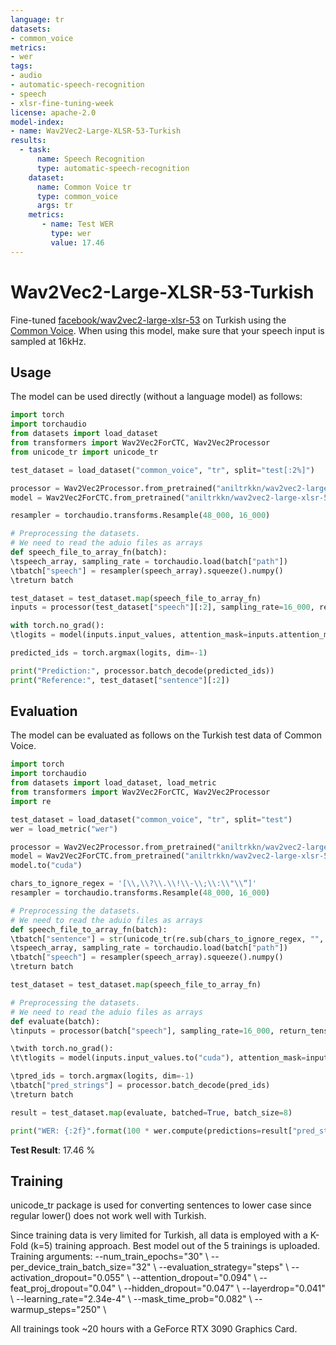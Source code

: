 ```yaml
---
language: tr
datasets:
- common_voice 
metrics:
- wer
tags:
- audio
- automatic-speech-recognition
- speech
- xlsr-fine-tuning-week
license: apache-2.0
model-index:
- name: Wav2Vec2-Large-XLSR-53-Turkish
results:
  - task: 
      name: Speech Recognition
      type: automatic-speech-recognition
    dataset:
      name: Common Voice tr
      type: common_voice
      args: tr
    metrics:
       - name: Test WER
         type: wer
         value: 17.46
---
```


# Wav2Vec2-Large-XLSR-53-Turkish

Fine-tuned [facebook/wav2vec2-large-xlsr-53](https://huggingface.co/facebook/wav2vec2-large-xlsr-53) on Turkish using the [Common Voice](https://huggingface.co/datasets/common_voice).
When using this model, make sure that your speech input is sampled at 16kHz.

## Usage

The model can be used directly (without a language model) as follows:

```python
import torch
import torchaudio
from datasets import load_dataset
from transformers import Wav2Vec2ForCTC, Wav2Vec2Processor
from unicode_tr import unicode_tr

test_dataset = load_dataset("common_voice", "tr", split="test[:2%]")

processor = Wav2Vec2Processor.from_pretrained("aniltrkkn/wav2vec2-large-xlsr-53-turkish")
model = Wav2Vec2ForCTC.from_pretrained("aniltrkkn/wav2vec2-large-xlsr-53-turkish")

resampler = torchaudio.transforms.Resample(48_000, 16_000)

# Preprocessing the datasets.
# We need to read the aduio files as arrays
def speech_file_to_array_fn(batch):
\tspeech_array, sampling_rate = torchaudio.load(batch["path"])
\tbatch["speech"] = resampler(speech_array).squeeze().numpy()
\treturn batch

test_dataset = test_dataset.map(speech_file_to_array_fn)
inputs = processor(test_dataset["speech"][:2], sampling_rate=16_000, return_tensors="pt", padding=True)

with torch.no_grad():
\tlogits = model(inputs.input_values, attention_mask=inputs.attention_mask).logits

predicted_ids = torch.argmax(logits, dim=-1)

print("Prediction:", processor.batch_decode(predicted_ids))
print("Reference:", test_dataset["sentence"][:2])
```


## Evaluation

The model can be evaluated as follows on the Turkish test data of Common Voice.  


```python
import torch
import torchaudio
from datasets import load_dataset, load_metric
from transformers import Wav2Vec2ForCTC, Wav2Vec2Processor
import re

test_dataset = load_dataset("common_voice", "tr", split="test")
wer = load_metric("wer")

processor = Wav2Vec2Processor.from_pretrained("aniltrkkn/wav2vec2-large-xlsr-53-turkish")
model = Wav2Vec2ForCTC.from_pretrained("aniltrkkn/wav2vec2-large-xlsr-53-turkish")
model.to("cuda")

chars_to_ignore_regex = '[\\,\\?\\.\\!\\-\\;\\:\\"\\“]'
resampler = torchaudio.transforms.Resample(48_000, 16_000)

# Preprocessing the datasets.
# We need to read the aduio files as arrays
def speech_file_to_array_fn(batch):
\tbatch["sentence"] = str(unicode_tr(re.sub(chars_to_ignore_regex, "", batch["sentence"])).lower())
\tspeech_array, sampling_rate = torchaudio.load(batch["path"])
\tbatch["speech"] = resampler(speech_array).squeeze().numpy()
\treturn batch

test_dataset = test_dataset.map(speech_file_to_array_fn)

# Preprocessing the datasets.
# We need to read the aduio files as arrays
def evaluate(batch):
\tinputs = processor(batch["speech"], sampling_rate=16_000, return_tensors="pt", padding=True)

\twith torch.no_grad():
\t\tlogits = model(inputs.input_values.to("cuda"), attention_mask=inputs.attention_mask.to("cuda")).logits

\tpred_ids = torch.argmax(logits, dim=-1)
\tbatch["pred_strings"] = processor.batch_decode(pred_ids)
\treturn batch

result = test_dataset.map(evaluate, batched=True, batch_size=8)

print("WER: {:2f}".format(100 * wer.compute(predictions=result["pred_strings"], references=result["sentence"])))
```

**Test Result**: 17.46 %

## Training
unicode_tr package is used for converting sentences to lower case since regular lower() does not work well with Turkish.

Since training data is very limited for Turkish, all data is employed with a K-Fold (k=5) training approach. Best model out of the 5 trainings is uploaded. Training arguments:
    --num_train_epochs="30" \\
    --per_device_train_batch_size="32" \\
    --evaluation_strategy="steps" \\
    --activation_dropout="0.055" \\
    --attention_dropout="0.094" \\
    --feat_proj_dropout="0.04" \\
    --hidden_dropout="0.047" \\
    --layerdrop="0.041" \\
    --learning_rate="2.34e-4" \\
    --mask_time_prob="0.082" \\
    --warmup_steps="250" \\

All trainings took ~20 hours with a GeForce RTX 3090 Graphics Card.